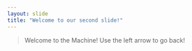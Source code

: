 ```yaml
---
layout: slide
title: "Welcome to our second slide!"
---
```

> Welcome to the Machine!
Use the left arrow to go back!
